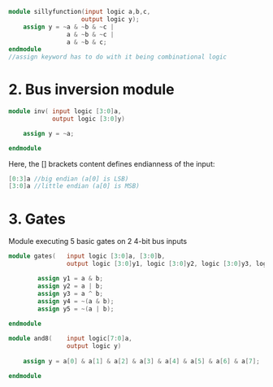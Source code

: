 ```verilog
module sillyfunction(input logic a,b,c,
                    output logic y);
    assign y = ~a & ~b & ~c |
                a & ~b & ~c |
                a & ~b & c;
endmodule
//assign keyword has to do with it being combinational logic
```

# 2. Bus inversion module

```verilog
module inv( input logic [3:0]a,
            output logic [3:0]y)

    assign y = ~a;

endmodule
```

Here, the [] brackets content defines endianness of the input:
```verilog
[0:3]a //big endian (a[0] is LSB)
[3:0]a //little endian (a[0] is MSB)
```

# 3. Gates
Module executing 5 basic gates on 2 4-bit bus inputs

```verilog
module gates(   input logic [3:0]a, [3:0]b,
                output logic [3:0]y1, logic [3:0]y2, logic [3:0]y3, logic[3:0]y4, logic[3:0]y5)

        assign y1 = a & b;
        assign y2 = a | b;
        assign y3 = a ^ b;
        assign y4 = ~(a & b);
        assign y5 = ~(a | b);
    
endmodule
```
```verilog
module and8(    input logic[7:0]a,
                output logic y)
        
    assign y = a[0] & a[1] & a[2] & a[3] & a[4] & a[5] & a[6] & a[7];

endmodule
```

